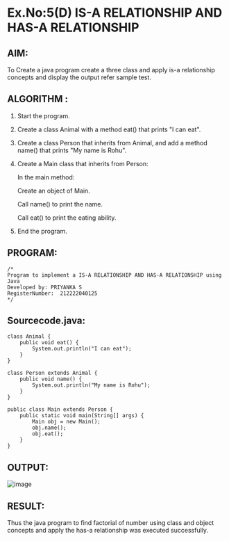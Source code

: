 # Ex.No:5(D) IS-A RELATIONSHIP AND HAS-A RELATIONSHIP

## AIM:

To Create a java program create a three class and apply is-a relationship concepts and display the output refer sample test.

## ALGORITHM :

1. Start the program.

2. Create a class Animal with a method eat() that prints "I can eat".

3. Create a class Person that inherits from Animal, and add a method name() that prints "My name is Rohu".

4. Create a Main class that inherits from Person:

   In the main method:

   Create an object of Main.

   Call name() to print the name.

   Call eat() to print the eating ability.

5. End the program.

## PROGRAM:

```
/*
Program to implement a IS-A RELATIONSHIP AND HAS-A RELATIONSHIP using Java
Developed by: PRIYANKA S
RegisterNumber:  212222040125
*/
```

## Sourcecode.java:

```
class Animal {
    public void eat() {
        System.out.println("I can eat");
    }
}

class Person extends Animal {
    public void name() {
        System.out.println("My name is Rohu");
    }
}

public class Main extends Person {
    public static void main(String[] args) {
        Main obj = new Main();
        obj.name();
        obj.eat();
    }
}
```

## OUTPUT:

![image](https://github.com/user-attachments/assets/1846d70a-097b-4b4d-a830-f0f1da459732)

## RESULT:

Thus the java program to find factorial of number using class and object concepts and apply the has-a relationship was executed successfully.
